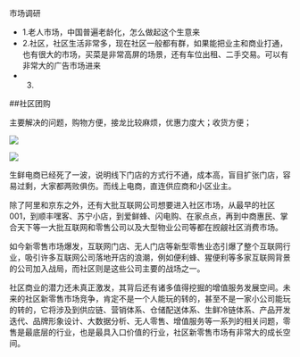 市场调研

- 1.老人市场，中国普遍老龄化，怎么做起这个生意来
- 2.社区，社区生活非常多，现在社区一般都有群，如果能把业主和商业打通，也有很大的市场，买菜是非常高屏的场景，还有车位出租、二手交易。可以有非常大的广告市场进来
- 3.









##社区团购

主要解决的问题，购物方便，接龙比较麻烦，优惠力度大；收货方便；

![](https://tva1.sinaimg.cn/large/00831rSTly1gcfmqzzsqkj30nv0gowh3.jpg)

![](https://tva1.sinaimg.cn/large/00831rSTly1gcfms2k9w5j30wu0gf78m.jpg)

生鲜电商已经死了一波，说明线下门店的方式行不通，成本高，盲目扩张门店，容易过剩，大家都两败俱伤。而线上电商，直连供应商和小区业主。

除了阿里和京东之外，还有大批互联网公司想要进入社区市场，从最早的社区001，到顺丰嘿客、苏宁小店，到爱鲜蜂、闪电购、在家点点，再到中商惠民、掌合天下等一大批互联网和零售公司以及大型物业公司等都在觊觎社区消费市场。

如今新零售市场爆发，互联网门店、无人门店等新型零售业态引爆了整个互联网行业，吸引许多互联网公司落地开店的浪潮，例如便利蜂、猩便利等多家互联网背景的公司加入战局，而社区则是这些公司主要的战场之一。

社区商业的潜力还未真正激发，其背后还有诸多值得挖掘的增值服务发展空间。未来的社区新零售市场竞争，肯定不是一个人能玩的转的，甚至不是一家小公司能玩的转的，它将涉及到供应链、营销体系、仓储配送体系、生鲜冷链体系、产品开发迭代、品牌形象设计、大数据分析、无人零售、增值服务等一系列的相关问题，零售是最底层的行业，也是最具入口价值的行业，社区新零售市场有非常大的成长空间。